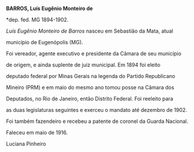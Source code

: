 **BARROS, Luís Eugênio Monteiro de**



\*dep. fed. MG 1894-1902.



*Luís Eugênio Monteiro de Barros* nasceu em Sebastião da Mata, atual

município de Eugenópolis (MG).



Foi vereador, agente executivo e presidente da Câmara de seu município

de origem, e ainda suplente de juiz municipal. Em 1894 foi eleito

deputado federal por Minas Gerais na legenda do Partido Republicano

Mineiro (PRM) e em maio do mesmo ano tomou posse na Câmara dos

Deputados, no Rio de Janeiro, então Distrito Federal. Foi reeleito para

as duas legislaturas seguintes e exerceu o mandato até dezembro de 1902.



Foi também fazendeiro e recebeu a patente de coronel da Guarda Nacional.



Faleceu em maio de 1916.



Luciana Pinheiro



